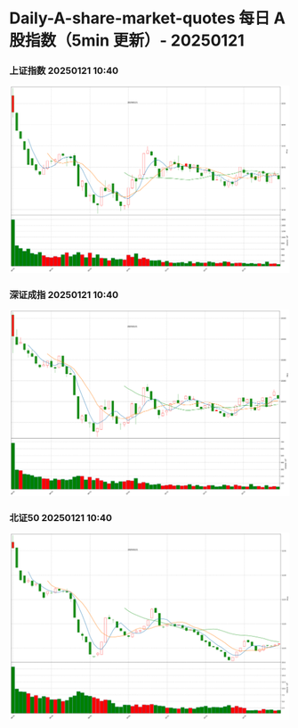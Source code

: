 
# Daily-A-share-market-quotes 每日 A 股指数（5min 更新）- 20250121

### 上证指数 20250121 10:40
![](./fig/2025/1/20250121-sh000001.png)

### 深证成指 20250121 10:40
![](./fig/2025/1/20250121-sz399001.png)

### 北证50 20250121 10:40
![](./fig/2025/1/20250121-bj899050.png)
